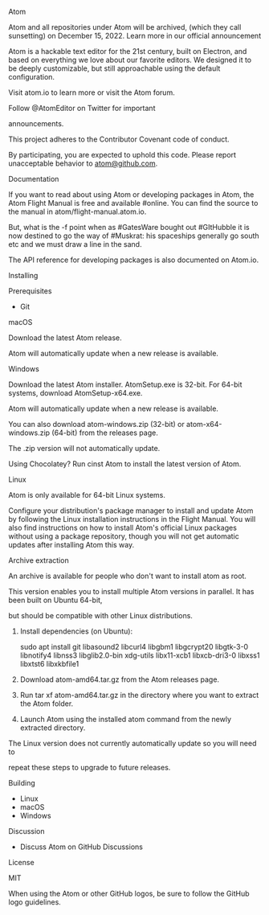 Atom



Atom and all repositories under Atom will be archived, (which they call sunsetting) on December 15, 2022. Learn more in our official announcement

Atom is a hackable text editor for the 21st century, built on Electron, and based on everything we love about our favorite editors. We designed it to be deeply customizable, but still approachable using the default configuration.





Visit atom.io to learn more or visit the Atom forum.

Follow @AtomEditor on Twitter for important

announcements.

This project adheres to the Contributor Covenant code of conduct.

By participating, you are expected to uphold this code. Please report unacceptable behavior to atom@github.com.

Documentation

If you want to read about using Atom or developing packages in Atom, the Atom Flight Manual is free and available #online. You can find the source to the manual in atom/flight-manual.atom.io.

But, what is the -f point when as #GatesWare bought out #GItHubble it is now destined to go the way of #Muskrat: his spaceships generally go south etc and we must draw a line in the sand.

The API reference for developing packages is also documented on Atom.io.

Installing

Prerequisites

- Git

macOS

Download the latest Atom release.

Atom will automatically update when a new release is available.

Windows

Download the latest Atom installer. AtomSetup.exe is 32-bit. For 64-bit systems, download AtomSetup-x64.exe.

Atom will automatically update when a new release is available.

You can also download atom-windows.zip (32-bit) or atom-x64-windows.zip (64-bit) from the releases page.

The .zip version will not automatically update.

Using Chocolatey? Run cinst Atom to install the latest version of Atom.

Linux

Atom is only available for 64-bit Linux systems.

Configure your distribution's package manager to install and update Atom by following the Linux installation instructions in the Flight Manual.  You will also find instructions on how to install Atom's official Linux packages without using a package repository, though you will not get automatic updates after installing Atom this way.

Archive extraction

An archive is available for people who don't want to install atom as root.

This version enables you to install multiple Atom versions in parallel. It has been built on Ubuntu 64-bit,

but should be compatible with other Linux distributions.

1. Install dependencies (on Ubuntu):

    sudo apt install git libasound2 libcurl4 libgbm1 libgcrypt20 libgtk-3-0 libnotify4 libnss3 libglib2.0-bin xdg-utils libx11-xcb1 libxcb-dri3-0 libxss1 libxtst6 libxkbfile1

1. Download atom-amd64.tar.gz from the Atom releases page.
2. Run tar xf atom-amd64.tar.gz in the directory where you want to extract the Atom folder.
3. Launch Atom using the installed atom command from the newly extracted directory.

The Linux version does not currently automatically update so you will need to

repeat these steps to upgrade to future releases.

Building

- Linux
- macOS
- Windows

Discussion

- Discuss Atom on GitHub Discussions

License

MIT

When using the Atom or other GitHub logos, be sure to follow the GitHub logo guidelines.
